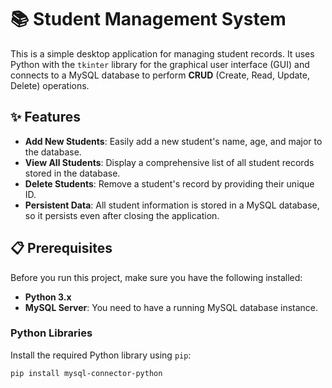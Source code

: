 # 📚 Student Management System

This is a simple desktop application for managing student records. It uses Python with the `tkinter` library for the graphical user interface (GUI) and connects to a MySQL database to perform **CRUD** (Create, Read, Update, Delete) operations.

## ✨ Features

- **Add New Students**: Easily add a new student's name, age, and major to the database.
- **View All Students**: Display a comprehensive list of all student records stored in the database.
- **Delete Students**: Remove a student's record by providing their unique ID.
- **Persistent Data**: All student information is stored in a MySQL database, so it persists even after closing the application.

## 📋 Prerequisites

Before you run this project, make sure you have the following installed:

- **Python 3.x**
- **MySQL Server**: You need to have a running MySQL database instance.

### Python Libraries

Install the required Python library using `pip`:

```bash
pip install mysql-connector-python
